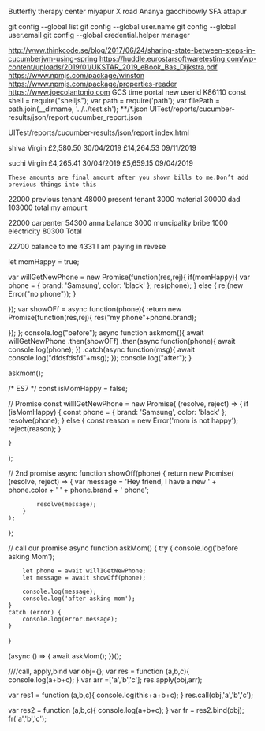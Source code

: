 Butterfly therapy center miyapur X road
Ananya gacchibowly
SFA attapur

git config --global list
git config --global user.name <windows user id>
git config --global user.email <you email>
git config --global credential.helper manager

http://www.thinkcode.se/blog/2017/06/24/sharing-state-between-steps-in-cucumberjvm-using-spring
https://huddle.eurostarsoftwaretesting.com/wp-content/uploads/2019/01/UKSTAR_2019_eBook_Bas_Dijkstra.pdf
https://www.npmjs.com/package/winston
https://www.npmjs.com/package/properties-reader
https://www.joecolantonio.com
GCS time portal new userid  K86110
const shell = require("shelljs");
var path = require('path');
var filePath = path.join(__dirname, '../../test.sh');
**/*.json
UITest/reports/cucumber-results/json/report
cucumber_report.json

UITest/reports/cucumber-results/json/report
index.html

shiva
Virgin
£2,580.50 30/04/2019
£14,264.53 09/11/2019

suchi
Virgin
£4,265.41 30/04/2019
£5,659.15 09/04/2019

	These amounts are final amount after you shown bills to me.Don’t add previous things into this
22000	previous tenant
48000	present tenant
3000	material
30000	dad
103000	total my amount
	
22000	carpenter
54300	anna balance
3000	muncipality bribe 
1000	electricity
80300	Total
	
22700	balance to me
4331	I am paying in revese




let momHappy = true;

var willGetNewPhone = new Promise(function(res,rej){
  if(momHappy){
    var phone = {
                brand: 'Samsung',
                color: 'black'
            };
   res(phone);
  }
  else
  {
    rej(new Error("no phone"));
  }

});
var showOFf = async function(phone){
return new Promise(function(res,rej){
     res("my phone"+phone.brand);

});
};
console.log("before");
async function askmom(){
await willGetNewPhone
.then(showOFf)
.then(async function(phone){
await console.log(phone);
})
.catch(async function(msg){
await console.log("dfdsfdsfd"+msg);
});
console.log("after");
}

askmom();








/* ES7 */
const isMomHappy = false;

// Promise
const willIGetNewPhone = new Promise(
    (resolve, reject) => {
        if (isMomHappy) {
            const phone = {
                brand: 'Samsung',
                color: 'black'
            };
            resolve(phone);
        } else {
            const reason = new Error('mom is not happy');
            reject(reason);
        }

    }
);

// 2nd promise
async function showOff(phone) {
    return new Promise(
        (resolve, reject) => {
            var message = 'Hey friend, I have a new ' +
                phone.color + ' ' + phone.brand + ' phone';

            resolve(message);
        }
    );
};

// call our promise
async function askMom() {
    try {
        console.log('before asking Mom');

        let phone = await willIGetNewPhone;
        let message = await showOff(phone);

        console.log(message);
        console.log('after asking mom');
    }
    catch (error) {
        console.log(error.message);
    }
}

(async () => {
    await askMom();
})();





////call, apply,bind
var obj={};
var res = function (a,b,c){
console.log(a+b+c);
}
var arr =['a','b','c'];
res.apply(obj,arr);

var res1 = function (a,b,c){
console.log(this+a+b+c);
}
res.call(obj,'a','b','c');

var res2 = function (a,b,c){
console.log(a+b+c);
}
var fr = res2.bind(obj);
fr('a','b','c');
